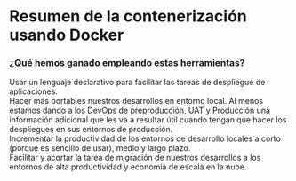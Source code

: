 # Resumen de la contenerización usando Docker

### ¿Qué hemos ganado empleando estas herramientas?

Usar un lenguaje declarativo para facilitar las tareas de despliegue de aplicaciones.  
Hacer más portables nuestros desarrollos en entorno local. Al menos estamos dando a los DevOps de preproducción, UAT y Producción una información adicional que les va a resultar útil cuando tengan que hacer los despliegues en sus entornos de producción.  
Incrementar la productividad de los entornos de desarrollo locales a corto (porque es sencillo de usar), medio y largo plazo.  
Facilitar y acortar la tarea de migración de nuestros desarrollos a los entornos de alta productividad y economía de escala en la nube.  
